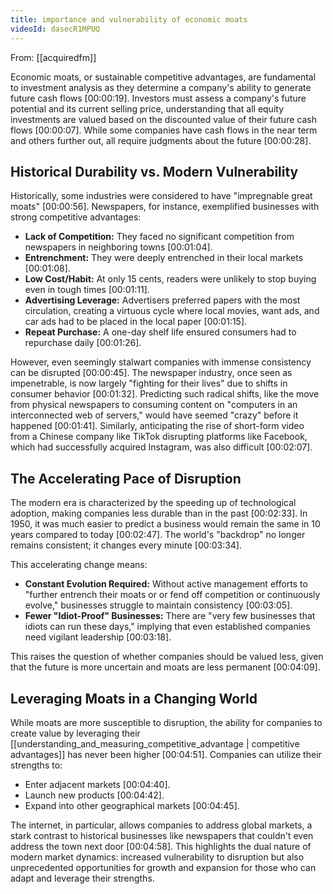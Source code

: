 ```yaml
---
title: importance and vulnerability of economic moats
videoId: dasecR1MPUQ
---
```


From: [[acquiredfm]] <br/> 

Economic moats, or sustainable competitive advantages, are fundamental to investment analysis as they determine a company's ability to generate future cash flows <a class="yt-timestamp" data-t="00:00:19">[00:00:19]</a>. Investors must assess a company's future potential and its current selling price, understanding that all equity investments are valued based on the discounted value of their future cash flows <a class="yt-timestamp" data-t="00:00:07">[00:00:07]</a>. While some companies have cash flows in the near term and others further out, all require judgments about the future <a class="yt-timestamp" data-t="00:00:28">[00:00:28]</a>.

## Historical Durability vs. Modern Vulnerability

Historically, some industries were considered to have "impregnable great moats" <a class="yt-timestamp" data-t="00:00:56">[00:00:56]</a>. Newspapers, for instance, exemplified businesses with strong competitive advantages:
*   **Lack of Competition:** They faced no significant competition from newspapers in neighboring towns <a class="yt-timestamp" data-t="00:01:04">[00:01:04]</a>.
*   **Entrenchment:** They were deeply entrenched in their local markets <a class="yt-timestamp" data-t="00:01:08">[00:01:08]</a>.
*   **Low Cost/Habit:** At only 15 cents, readers were unlikely to stop buying even in tough times <a class="yt-timestamp" data-t="00:01:11">[00:01:11]</a>.
*   **Advertising Leverage:** Advertisers preferred papers with the most circulation, creating a virtuous cycle where local movies, want ads, and car ads had to be placed in the local paper <a class="yt-timestamp" data-t="00:01:15">[00:01:15]</a>.
*   **Repeat Purchase:** A one-day shelf life ensured consumers had to repurchase daily <a class="yt-timestamp" data-t="00:01:26">[00:01:26]</a>.

However, even seemingly stalwart companies with immense consistency can be disrupted <a class="yt-timestamp" data-t="00:00:45">[00:00:45]</a>. The newspaper industry, once seen as impenetrable, is now largely "fighting for their lives" due to shifts in consumer behavior <a class="yt-timestamp" data-t="00:01:32">[00:01:32]</a>. Predicting such radical shifts, like the move from physical newspapers to consuming content on "computers in an interconnected web of servers," would have seemed "crazy" before it happened <a class="yt-timestamp" data-t="00:01:41">[00:01:41]</a>. Similarly, anticipating the rise of short-form video from a Chinese company like TikTok disrupting platforms like Facebook, which had successfully acquired Instagram, was also difficult <a class="yt-timestamp" data-t="00:02:07">[00:02:07]</a>.

## The Accelerating Pace of Disruption

The modern era is characterized by the speeding up of technological adoption, making companies less durable than in the past <a class="yt-timestamp" data-t="00:02:33">[00:02:33]</a>. In 1950, it was much easier to predict a business would remain the same in 10 years compared to today <a class="yt-timestamp" data-t="00:02:47">[00:02:47]</a>. The world's "backdrop" no longer remains consistent; it changes every minute <a class="yt-timestamp" data-t="00:03:34">[00:03:34]</a>.

This accelerating change means:
*   **Constant Evolution Required:** Without active management efforts to "further entrench their moats or or fend off competition or continuously evolve," businesses struggle to maintain consistency <a class="yt-timestamp" data-t="00:03:05">[00:03:05]</a>.
*   **Fewer "Idiot-Proof" Businesses:** There are "very few businesses that idiots can run these days," implying that even established companies need vigilant leadership <a class="yt-timestamp" data-t="00:03:18">[00:03:18]</a>.

This raises the question of whether companies should be valued less, given that the future is more uncertain and moats are less permanent <a class="yt-timestamp" data-t="00:04:09">[00:04:09]</a>.

## Leveraging Moats in a Changing World

While moats are more susceptible to disruption, the ability for companies to create value by leveraging their [[understanding_and_measuring_competitive_advantage | competitive advantages]] has never been higher <a class="yt-timestamp" data-t="00:04:51">[00:04:51]</a>. Companies can utilize their strengths to:
*   Enter adjacent markets <a class="yt-timestamp" data-t="00:04:40">[00:04:40]</a>.
*   Launch new products <a class="yt-timestamp" data-t="00:04:42">[00:04:42]</a>.
*   Expand into other geographical markets <a class="yt-timestamp" data-t="00:04:45">[00:04:45]</a>.

The internet, in particular, allows companies to address global markets, a stark contrast to historical businesses like newspapers that couldn't even address the town next door <a class="yt-timestamp" data-t="00:04:58">[00:04:58]</a>. This highlights the dual nature of modern market dynamics: increased vulnerability to disruption but also unprecedented opportunities for growth and expansion for those who can adapt and leverage their strengths.